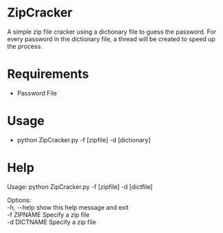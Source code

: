 # ZipCracker  
A simple zip file cracker using a dictionary file to guess the password. For every password in the dictionary file, a thread will be created to speed up the process.  

# Requirements
- Password File

# Usage
- python ZipCracker.py -f [zipfile] -d [dictionary]

# Help
Usage: python ZipCracker.py -f [zipfile] -d [dictfile]  

Options:  
  -h, --help   show this help message and exit  
  -f ZIPNAME   Specify a zip file  
  -d DICTNAME  Specify a zip file  
  
